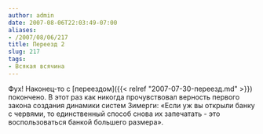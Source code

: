 ```yaml
---
author: admin
date: 2007-08-06T22:03:49-07:00
aliases:
- /2007/08/06/217
title: Переезд 2
slug: 217
tags:
- Всякая всячина
---
```


Фух! Наконец-то с [переездом]({{< relref "2007-07-30-переезд.md" >}}) покончено. В этот раз как никогда прочувствовал верность первого закона создания динамики систем Зимерги: «Если уж вы открыли банку с червями, то единственный способ снова их запечатать - это воспользоваться банкой большего размера».
